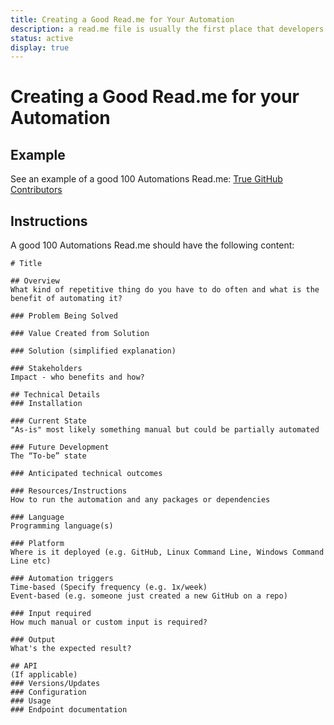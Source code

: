 ```yaml
---
title: Creating a Good Read.me for Your Automation
description: a read.me file is usually the first place that developers will start.  It should be fairly comprehensive and should have links to the other health files.
status: active
display: true
---
```


# Creating a Good Read.me for your Automation

## Example
See an example of a good 100 Automations Read.me: [True GitHub Contributors](https://github.com/100Automations/true-github-contributors/blob/mixin/readme.md)

## Instructions
A good 100 Automations Read.me should have the following content:


```
# Title

## Overview
What kind of repetitive thing do you have to do often and what is the benefit of automating it?

### Problem Being Solved

### Value Created from Solution

### Solution (simplified explanation)

### Stakeholders
Impact - who benefits and how?

## Technical Details
### Installation

### Current State
"As-is" most likely something manual but could be partially automated

### Future Development
The “To-be” state

### Anticipated technical outcomes

### Resources/Instructions
How to run the automation and any packages or dependencies 

### Language
Programming language(s)

### Platform
Where is it deployed (e.g. GitHub, Linux Command Line, Windows Command Line etc)

### Automation triggers
Time-based (Specify frequency (e.g. 1x/week)
Event-based (e.g. someone just created a new GitHub on a repo)

### Input required
How much manual or custom input is required?

### Output
What's the expected result? 

## API
(If applicable)
### Versions/Updates
### Configuration
### Usage
### Endpoint documentation
```
